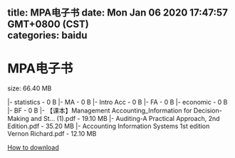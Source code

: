 
title: MPA电子书
date: Mon Jan 06 2020 17:47:57 GMT+0800 (CST)    
categories: baidu
---

# MPA电子书
size: 66.40 MB
 
 
|- statistics - 0 B
|- MA - 0 B
|- Intro Acc - 0 B
|- FA - 0 B
|- economic - 0 B
|- BF - 0 B
|- 【课本】Management Accounting_Information for Decision-Making and St... (1).pdf - 19.10 MB
|- Auditing-A Practical Approach, 2nd Edition.pdf - 35.20 MB
|- Accounting Information Systems 1st edition Vernon Richard.pdf - 12.10 MB

[How to download](https://bpcam.bemobtrk.com/go/2ceec3aa-1ca2-46d6-b9ff-aaa5c184517c?jno=2897)